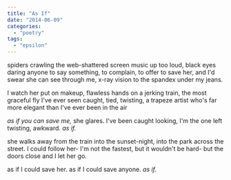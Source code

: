 ```yaml
---
title: "As If"
date: "2014-06-09"
categories: 
  - "poetry"
tags: 
  - "epsilon"
---
```


spiders crawling the web-shattered screen music up too loud, black eyes daring anyone to say something, to complain, to offer to save her, and I'd swear she can see through me, x-ray vision to the spandex under my jeans.

I watch her put on makeup, flawless hands on a jerking train, the most graceful fly I've ever seen caught, tied, twisting, a trapeze artist who's far more elegant than I've ever been in the air

_as if you can save me,_ she glares. I've been caught looking, I'm the one left twisting, awkward. _as if._

she walks away from the train into the sunset-night, into the park across the street. I could follow her- I'm not the fastest, but it wouldn't be hard- but the doors close and I let her go.

as if I could save her. as if I could save anyone. _as if._
